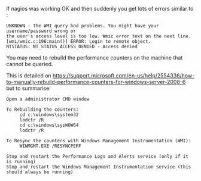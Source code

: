 If nagios was working OK and then suddenly you get lots of errors similar to : 
```
UNKNOWN - The WMI query had problems. You might have your username/password wrong or 
the user's access level is too low. Wmic error text on the next line.
[wmi/wmic.c:196:main()] ERROR: Login to remote object.
NTSTATUS: NT_STATUS_ACCESS_DENIED - Access denied
```
You may need to rebuild the performance counters on the machine that cannot be queried.

This is detailed on https://support.microsoft.com/en-us/help/2554336/how-to-manually-rebuild-performance-counters-for-windows-server-2008-6 but to summarise:
```
Open a administrator CMD window

To Rebuilding the counters:
     cd c:\windows\system32
     lodctr /R
     cd c:\windows\sysWOW64
     lodctr /R

To Resync the counters with Windows Management Instrumentation (WMI):
     WINMGMT.EXE /RESYNCPERF

Stop and restart the Performance Logs and Alerts service (only if it is running)
Stop and restart the Windows Management Instrumentation service (this should always be running)
```



